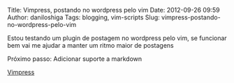 Title: Vimpress, postando no wordpress pelo vim
Date: 2012-09-26 09:59
Author: daniloshiga
Tags: blogging, vim-scripts
Slug: vimpress-postando-no-wordpress-pelo-vim

Estou testando um plugin de postagem no wordpress pelo vim, se funcionar
bem vai me ajudar a manter um ritmo maior de postagens

Próximo passo: Adicionar suporte a markdown

[Vimpress][]

  [Vimpress]: https://github.com/PotHix/Vimpress
